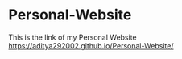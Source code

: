 # Personal-Website

This is the link of my Personal Website https://aditya292002.github.io/Personal-Website/
